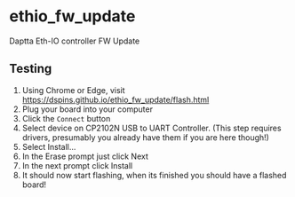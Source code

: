 # ethio_fw_update
Daptta Eth-IO controller FW Update


## Testing

1. Using Chrome or Edge, visit https://dspins.github.io/ethio_fw_update/flash.html
2. Plug your board into your computer
3. Click the `Connect` button
4. Select device on CP2102N USB to UART Controller. (This step requires drivers, presumably you already have them if you are here though!)
5. Select Install...
6. In the Erase prompt just click Next
7. In the next prompt click Install
8. It should now start flashing, when its finished you should have a flashed board!
